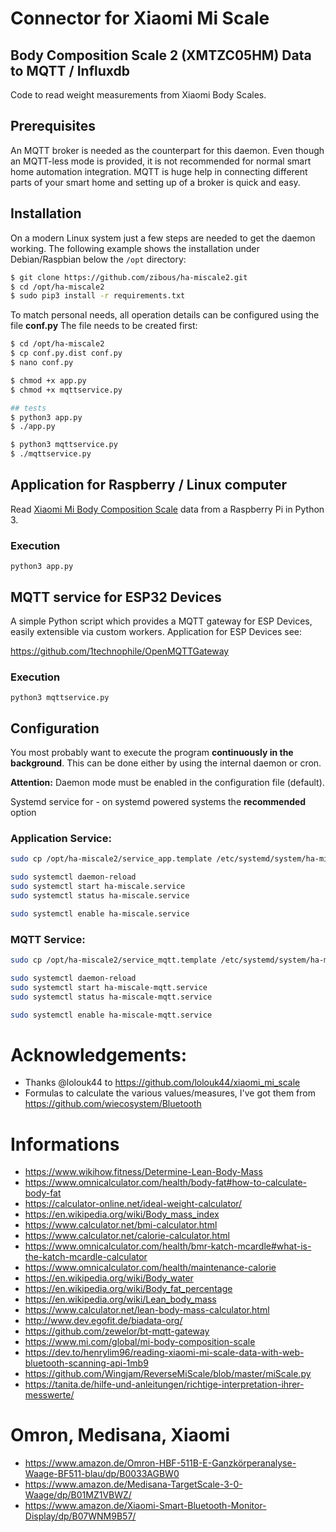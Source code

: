 # Connector for Xiaomi Mi Scale

## Body Composition Scale 2 (XMTZC05HM) Data to MQTT / Influxdb
Code to read weight measurements from Xiaomi Body Scales.

## Prerequisites

An MQTT broker is needed as the counterpart for this daemon. Even though an MQTT-less mode is provided, it is not recommended for normal smart home automation integration. MQTT is huge help in connecting different parts of your smart home and setting up of a broker is quick and easy.


## Installation

On a modern Linux system just a few steps are needed to get the daemon working. The following example shows the installation under Debian/Raspbian below the `/opt` directory:


```bash
$ git clone https://github.com/zibous/ha-miscale2.git
$ cd /opt/ha-miscale2
$ sudo pip3 install -r requirements.txt

```

To match personal needs, all operation details can be configured using the file **conf.py** The file needs to be created first:

```bash
$ cd /opt/ha-miscale2
$ cp conf.py.dist conf.py
$ nano conf.py

$ chmod +x app.py
$ chmod +x mqttservice.py

## tests
$ python3 app.py
$ ./app.py

$ python3 mqttservice.py
$ ./mqttservice.py
```



## Application for Raspberry / Linux computer

Read [Xiaomi Mi Body Composition Scale](https://www.mi.com/global/mi-body-composition-scale) data from a Raspberry Pi in Python 3.

### Execution
`python3 app.py`

## MQTT service for ESP32 Devices
A simple Python script which provides a MQTT gateway for ESP Devices, easily extensible via custom workers. Application for ESP Devices see:

https://github.com/1technophile/OpenMQTTGateway

### Execution
`python3 mqttservice.py`

## Configuration

You most probably want to execute the program **continuously in the background**. This can be done either by using the internal daemon or cron.

**Attention:** Daemon mode must be enabled in the configuration file (default).

Systemd service for  - on systemd powered systems the **recommended** option

### Application Service:
   ```bash
   sudo cp /opt/ha-miscale2/service_app.template /etc/systemd/system/ha-miscale.service
   
   sudo systemctl daemon-reload
   sudo systemctl start ha-miscale.service
   sudo systemctl status ha-miscale.service
   
   sudo systemctl enable ha-miscale.service
   ```

### MQTT Service:
   ```bash
   sudo cp /opt/ha-miscale2/service_mqtt.template /etc/systemd/system/ha-miscale-mqtt.service
   
   sudo systemctl daemon-reload
   sudo systemctl start ha-miscale-mqtt.service
   sudo systemctl status ha-miscale-mqtt.service
   
   sudo systemctl enable ha-miscale-mqtt.service
   ```




# Acknowledgements:
+ Thanks @lolouk44 to https://github.com/lolouk44/xiaomi_mi_scale<br>
+ Formulas to calculate the various values/measures, I've got them from https://github.com/wiecosystem/Bluetooth


# Informations
- https://www.wikihow.fitness/Determine-Lean-Body-Mass<br>
- https://www.omnicalculator.com/health/body-fat#how-to-calculate-body-fat<br>
- https://calculator-online.net/ideal-weight-calculator/<br>
- https://en.wikipedia.org/wiki/Body_mass_index<br>
- https://www.calculator.net/bmi-calculator.html<br>
- https://www.calculator.net/calorie-calculator.html<br>
- https://www.omnicalculator.com/health/bmr-katch-mcardle#what-is-the-katch-mcardle-calculator<br>
- https://www.omnicalculator.com/health/maintenance-calorie<br>
- https://en.wikipedia.org/wiki/Body_water<br>
- https://en.wikipedia.org/wiki/Body_fat_percentage<br>
- https://en.wikipedia.org/wiki/Lean_body_mass<br>
- https://www.calculator.net/lean-body-mass-calculator.html<br>
- http://www.dev.egofit.de/biadata-org/<br>
- https://github.com/zewelor/bt-mqtt-gateway<br>
- https://www.mi.com/global/mi-body-composition-scale<br>
- https://dev.to/henrylim96/reading-xiaomi-mi-scale-data-with-web-bluetooth-scanning-api-1mb9<br>
- https://github.com/Wingjam/ReverseMiScale/blob/master/miScale.py<br>
- https://tanita.de/hilfe-und-anleitungen/richtige-interpretation-ihrer-messwerte/<br>

# Omron, Medisana, Xiaomi
- https://www.amazon.de/Omron-HBF-511B-E-Ganzkörperanalyse-Waage-BF511-blau/dp/B0033AGBW0<br>
- https://www.amazon.de/Medisana-TargetScale-3-0-Waage/dp/B01MZ1VBWZ/<br>
- https://www.amazon.de/Xiaomi-Smart-Bluetooth-Monitor-Display/dp/B07WNM9B57/<br>
